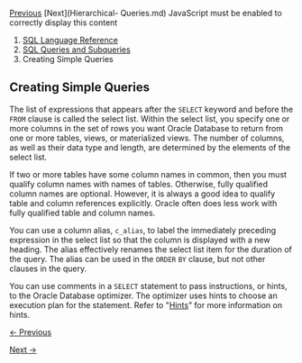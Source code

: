 [Previous](About-Queries-and-Subqueries.md) [Next](Hierarchical-
Queries.md) JavaScript must be enabled to correctly display this content

  1. [SQL Language Reference ](index.md)
  2. [ SQL Queries and Subqueries](SQL-Queries-and-Subqueries.md)
  3. Creating Simple Queries 

## Creating Simple Queries

The list of expressions that appears after the `SELECT` keyword and before the
`FROM` clause is called the select list. Within the select list, you specify
one or more columns in the set of rows you want Oracle Database to return from
one or more tables, views, or materialized views. The number of columns, as
well as their data type and length, are determined by the elements of the
select list.

If two or more tables have some column names in common, then you must qualify
column names with names of tables. Otherwise, fully qualified column names are
optional. However, it is always a good idea to qualify table and column
references explicitly. Oracle often does less work with fully qualified table
and column names.

You can use a column alias, `c_alias`, to label the immediately preceding
expression in the select list so that the column is displayed with a new
heading. The alias effectively renames the select list item for the duration
of the query. The alias can be used in the `ORDER` `BY` clause, but not other
clauses in the query.

You can use comments in a `SELECT` statement to pass instructions, or hints,
to the Oracle Database optimizer. The optimizer uses hints to choose an
execution plan for the statement. Refer to
"[Hints](Comments.md#GUID-D316D545-89E2-4D54-977F-FC97815CD62E)" for more
information on hints.


[← Previous](About-Queries-and-Subqueries.md)

[Next →](Hierarchical-Queries.md)
